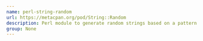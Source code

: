 ```yaml
---
name: perl-string-random
url: https://metacpan.org/pod/String::Random
description: Perl module to generate random strings based on a pattern.
group: None
---
```


